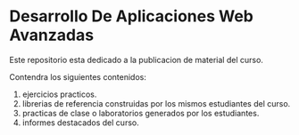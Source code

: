 Desarrollo De Aplicaciones Web Avanzadas
========================================

Este repositorio esta dedicado a la publicacion de material del curso.

Contendra los siguientes contenidos:

1. ejercicios practicos.
2. librerias de referencia construidas por los mismos estudiantes del curso.
3. practicas de clase o laboratorios generados por los estudiantes.
4. informes destacados del curso.
